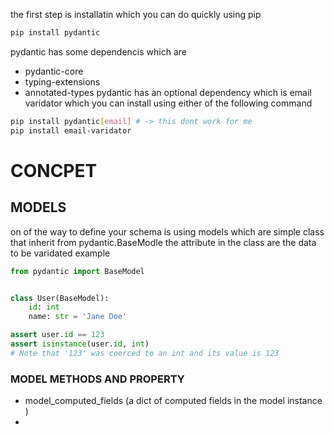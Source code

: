 the first step is installatin which you can do quickly using pip 
```sh
pip install pydantic 
```
pydantic has some dependencis which are 
- pydantic-core
- typing-extensions
- annotated-types 
pydantic has an optional dependency which is email varidator which you can install using either of the following command 
```sh
pip install pydantic[email] # -> this dont work for me 
pip install email-varidator 
```
# CONCPET 
## MODELS 
on of the way to define your schema is using models which are simple class that inherit from pydantic.BaseModle
the attribute in the class are the data to be varidated 
example 
```py
from pydantic import BaseModel


class User(BaseModel):
    id: int
    name: str = 'Jane Doe'

assert user.id == 123
assert isinstance(user.id, int)
# Note that '123' was coerced to an int and its value is 123

```

### MODEL METHODS AND PROPERTY 

- model_computed_fields (a dict of computed fields in the model instance )
- 


